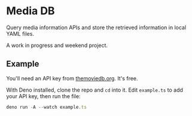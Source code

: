 # Media DB

Query media information APIs and store the retrieved information in local YAML
files.

A work in progress and weekend project.

## Example

You'll need an API key from [themoviedb.org](themoviedb.org). It's free.

With Deno installed, clone the repo and `cd` into it. Edit `example.ts` to add
your API key, then run the file:

```ts
deno run -A --watch example.ts
```
